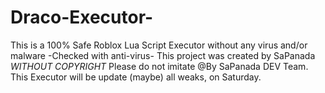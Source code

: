 # Draco-Executor-
This is a 100% Safe Roblox Lua Script Executor without any virus and/or malware -Checked with anti-virus- This project was created by SaPanada *WITHOUT COPYRIGHT* Please do not imitate
@By SaPanada DEV Team. This Executor will be update (maybe) all weaks, on Saturday.
